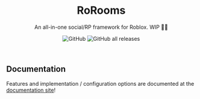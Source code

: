 <h1 align="center">
  RoRooms
</h1>

<p align="center">
  An all-in-one social/RP framework for Roblox. WIP 🚧🚧
</p>

<p align="center">
  <img alt="GitHub" src="https://img.shields.io/github/license/imcyff/rorooms">
  <img alt="GitHub all releases" src="https://img.shields.io/github/downloads/imcyff/rorooms/total">
</p>

<br>

## Documentation

Features and implementation / configuration options are documented at the [documentation site](https://imcyff.github.io/rorooms)!
